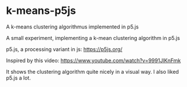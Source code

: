 # k-means-p5js
A k-means clustering algorithmus implemented in p5.js

A small experiment, implementing a k-mean clustering algorithm in p5.js

p5.js, a processing variant in js: https://p5js.org/

Inspired by this video: https://www.youtube.com/watch?v=9991JlKnFmk

It shows the clustering algorithm quite nicely in a visual way. I also liked p5.js a lot.
